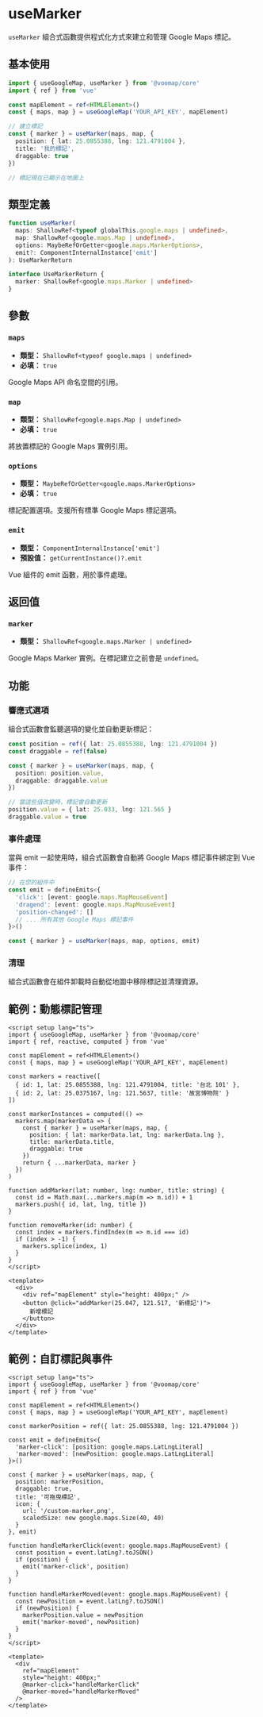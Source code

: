 # useMarker

`useMarker` 組合式函數提供程式化方式來建立和管理 Google Maps 標記。

## 基本使用

```typescript
import { useGoogleMap, useMarker } from '@voomap/core'
import { ref } from 'vue'

const mapElement = ref<HTMLElement>()
const { maps, map } = useGoogleMap('YOUR_API_KEY', mapElement)

// 建立標記
const { marker } = useMarker(maps, map, {
  position: { lat: 25.0855388, lng: 121.4791004 },
  title: '我的標記',
  draggable: true
})

// 標記現在已顯示在地圖上
```

## 類型定義

```typescript
function useMarker(
  maps: ShallowRef<typeof globalThis.google.maps | undefined>,
  map: ShallowRef<google.maps.Map | undefined>,
  options: MaybeRefOrGetter<google.maps.MarkerOptions>,
  emit?: ComponentInternalInstance['emit']
): UseMarkerReturn

interface UseMarkerReturn {
  marker: ShallowRef<google.maps.Marker | undefined>
}
```

## 參數

### `maps`

- **類型：** `ShallowRef<typeof google.maps | undefined>`
- **必填：** `true`

Google Maps API 命名空間的引用。

### `map`

- **類型：** `ShallowRef<google.maps.Map | undefined>`
- **必填：** `true`

將放置標記的 Google Maps 實例引用。

### `options`

- **類型：** `MaybeRefOrGetter<google.maps.MarkerOptions>`
- **必填：** `true`

標記配置選項。支援所有標準 Google Maps 標記選項。

### `emit`

- **類型：** `ComponentInternalInstance['emit']`
- **預設值：** `getCurrentInstance()?.emit`

Vue 組件的 emit 函數，用於事件處理。

## 返回值

### `marker`

- **類型：** `ShallowRef<google.maps.Marker | undefined>`

Google Maps Marker 實例。在標記建立之前會是 `undefined`。

## 功能

### 響應式選項

組合式函數會監聽選項的變化並自動更新標記：

```typescript
const position = ref({ lat: 25.0855388, lng: 121.4791004 })
const draggable = ref(false)

const { marker } = useMarker(maps, map, {
  position: position.value,
  draggable: draggable.value
})

// 當這些值改變時，標記會自動更新
position.value = { lat: 25.033, lng: 121.565 }
draggable.value = true
```

### 事件處理

當與 emit 一起使用時，組合式函數會自動將 Google Maps 標記事件綁定到 Vue 事件：

```typescript
// 在您的組件中
const emit = defineEmits<{
  'click': [event: google.maps.MapMouseEvent]
  'dragend': [event: google.maps.MapMouseEvent]
  'position-changed': []
  // ... 所有其他 Google Maps 標記事件
}>()

const { marker } = useMarker(maps, map, options, emit)
```

### 清理

組合式函數會在組件卸載時自動從地圖中移除標記並清理資源。

## 範例：動態標記管理

```vue
<script setup lang="ts">
import { useGoogleMap, useMarker } from '@voomap/core'
import { ref, reactive, computed } from 'vue'

const mapElement = ref<HTMLElement>()
const { maps, map } = useGoogleMap('YOUR_API_KEY', mapElement)

const markers = reactive([
  { id: 1, lat: 25.0855388, lng: 121.4791004, title: '台北 101' },
  { id: 2, lat: 25.0375167, lng: 121.5637, title: '故宮博物院' }
])

const markerInstances = computed(() => 
  markers.map(markerData => {
    const { marker } = useMarker(maps, map, {
      position: { lat: markerData.lat, lng: markerData.lng },
      title: markerData.title,
      draggable: true
    })
    return { ...markerData, marker }
  })
)

function addMarker(lat: number, lng: number, title: string) {
  const id = Math.max(...markers.map(m => m.id)) + 1
  markers.push({ id, lat, lng, title })
}

function removeMarker(id: number) {
  const index = markers.findIndex(m => m.id === id)
  if (index > -1) {
    markers.splice(index, 1)
  }
}
</script>

<template>
  <div>
    <div ref="mapElement" style="height: 400px;" />
    <button @click="addMarker(25.047, 121.517, '新標記')">
      新增標記
    </button>
  </div>
</template>
```

## 範例：自訂標記與事件

```vue
<script setup lang="ts">
import { useGoogleMap, useMarker } from '@voomap/core'
import { ref } from 'vue'

const mapElement = ref<HTMLElement>()
const { maps, map } = useGoogleMap('YOUR_API_KEY', mapElement)

const markerPosition = ref({ lat: 25.0855388, lng: 121.4791004 })

const emit = defineEmits<{
  'marker-click': [position: google.maps.LatLngLiteral]
  'marker-moved': [newPosition: google.maps.LatLngLiteral]
}>()

const { marker } = useMarker(maps, map, {
  position: markerPosition,
  draggable: true,
  title: '可拖曳標記',
  icon: {
    url: '/custom-marker.png',
    scaledSize: new google.maps.Size(40, 40)
  }
}, emit)

function handleMarkerClick(event: google.maps.MapMouseEvent) {
  const position = event.latLng?.toJSON()
  if (position) {
    emit('marker-click', position)
  }
}

function handleMarkerMoved(event: google.maps.MapMouseEvent) {
  const newPosition = event.latLng?.toJSON()
  if (newPosition) {
    markerPosition.value = newPosition
    emit('marker-moved', newPosition)
  }
}
</script>

<template>
  <div 
    ref="mapElement" 
    style="height: 400px;"
    @marker-click="handleMarkerClick"
    @marker-moved="handleMarkerMoved"
  />
</template>
``` 

